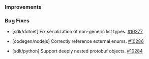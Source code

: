 ### Improvements

### Bug Fixes

- [sdk/dotnet] Fix serialization of non-generic list types.
  [#10277](https://github.com/pulumi/pulumi/pull/10277)

- [codegen/nodejs] Correctly reference external enums.
  [#10286](https://github.com/pulumi/pulumi/pull/10286)
  
- [sdk/python] Support deeply nested protobuf objects.
  [#10284](https://github.com/pulumi/pulumi/pull/10284)